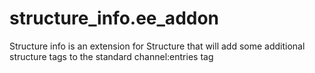 structure_info.ee_addon
=======================

Structure info is an extension for Structure that will add some additional structure tags to the standard channel:entries tag
